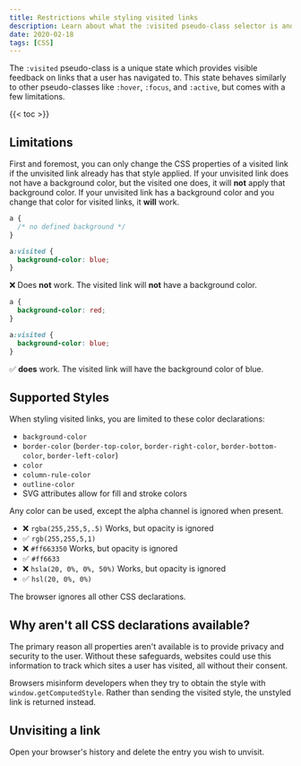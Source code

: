 ```yaml
---
title: Restrictions while styling visited links
description: Learn about what the :visited pseudo-class selector is and its limitations while styling them.
date: 2020-02-18
tags: [CSS]
---
```


The `:visited` pseudo-class is a unique state which provides visible feedback on
links that a user has navigated to. This state behaves similarly to other
pseudo-classes like `:hover`, `:focus`, and `:active`, but comes with a few
limitations.

<!--more-->

{{< toc >}}

## Limitations

First and foremost, you can only change the CSS properties of a visited link if
the unvisited link already has that style applied. If your unvisited link does
not have a background color, but the visited one does, it will **not** apply
that background color. If your unvisited link has a background color and you
change that color for visited links, it **will** work.

```css
a {
  /* no defined background */
}

a:visited {
  background-color: blue;
}
```

❌ Does **not** work. The visited link will **not** have a background color.

```css
a {
  background-color: red;
}

a:visited {
  background-color: blue;
}
```

✅ **does** work. The visited link will have the background color of blue.

## Supported Styles

When styling visited links, you are limited to these color declarations:

- `background-color`
- `border-color` (`border-top-color`, `border-right-color`, `border-bottom-color`,
  `border-left-color`)
- `color`
- `column-rule-color`
- `outline-color`
- SVG attributes allow for fill and stroke colors

Any color can be used, except the alpha channel is ignored when present.

- ❌ `rgba(255,255,5,.5)` Works, but opacity is ignored
- ✅ `rgb(255,255,5,1)`
- ❌ `#ff663350` Works, but opacity is ignored
- ✅ `#ff6633`
- ❌ `hsla(20, 0%, 0%, 50%)` Works, but opacity is ignored
- ✅ `hsl(20, 0%, 0%)`

The browser ignores all other CSS declarations.

## Why aren't all CSS declarations available?

The primary reason all properties aren't available is to provide privacy and
security to the user. Without these safeguards, websites could use this
information to track which sites a user has visited, all without their consent.

Browsers misinform developers when they try to obtain the style with
`window.getComputedStyle`. Rather than sending the visited style, the unstyled
link is returned instead.

## Unvisiting a link

Open your browser's history and delete the entry you wish to unvisit.
